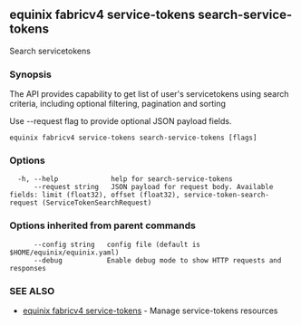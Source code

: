 ## equinix fabricv4 service-tokens search-service-tokens

Search servicetokens

### Synopsis

The API provides capability to get list of user's servicetokens using search criteria, including optional filtering, pagination and sorting

Use --request flag to provide optional JSON payload fields.

```
equinix fabricv4 service-tokens search-service-tokens [flags]
```

### Options

```
  -h, --help             help for search-service-tokens
      --request string   JSON payload for request body. Available fields: limit (float32), offset (float32), service-token-search-request (ServiceTokenSearchRequest)
```

### Options inherited from parent commands

```
      --config string   config file (default is $HOME/equinix/equinix.yaml)
      --debug           Enable debug mode to show HTTP requests and responses
```

### SEE ALSO

* [equinix fabricv4 service-tokens](equinix_fabricv4_service-tokens.md)	 - Manage service-tokens resources

